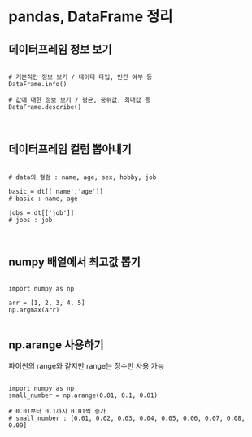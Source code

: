 # pandas, DataFrame 정리

## 데이터프레임 정보 보기

<pre>
<code>
# 기본적인 정보 보기 / 데이터 타입, 빈칸 여부 등
DataFrame.info()

# 값에 대한 정보 보기 / 평균, 중위값, 최대값 등
DataFrame.describe()

</code>
</pre>


## 데이터프레임 컬럼 뽑아내기

<pre>
<code>
# data의 컬럼 : name, age, sex, hobby, job

basic = dt[['name','age']]
# basic : name, age

jobs = dt[['job']]
# jobs : job

</code>
</pre>

## numpy 배열에서 최고값 뽑기

<pre>
<code>
import numpy as np

arr = [1, 2, 3, 4, 5]
np.argmax(arr)
</code>
</pre>

## np.arange 사용하기

파이썬의 range와 같지만 range는 정수만 사용 가능

<pre>
<code>
import numpy as np
small_number = np.arange(0.01, 0.1, 0.01)

# 0.01부터 0.1까지 0.01씩 증가
# small_number : [0.01, 0.02, 0.03, 0.04, 0.05, 0.06, 0.07, 0.08, 0.09]
</code>
</pre>

## 